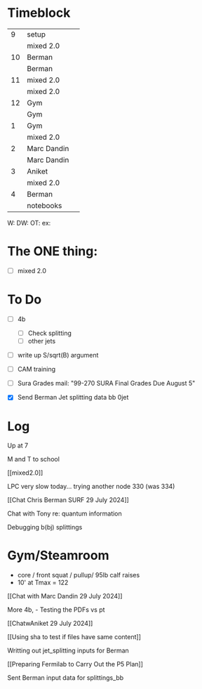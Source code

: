 # Timeblock

|     |             |     |
| --- | ----------- | --- |
| 9   | setup       |     |
|     | mixed 2.0   |     |
| 10  | Berman      |     |
|     | Berman      |     |
| 11  | mixed 2.0   |     |
|     | mixed 2.0   |     |
| 12  | Gym         |     |
|     | Gym         |     |
| 1   | Gym         |     |
|     | mixed 2.0   |     |
| 2   | Marc Dandin |     |
|     | Marc Dandin |     |
| 3   | Aniket      |     |
|     | mixed 2.0   |     |
| 4   | Berman      |     |
|     | notebooks   |     |

W:
DW:
OT: 
ex:

# The ONE thing: 
- [ ] mixed 2.0


# To Do
- [ ]  4b
	 - [ ] Check splitting
	 - [ ] other jets
- [ ] write up S/sqrt(B) argument
- [ ] CAM training
- [ ] Sura Grades mail: "99-270 SURA Final Grades Due August 5"
- [x] Send Berman Jet splitting data bb 0jet


# Log

Up at 7 

M and T to school

[[mixed2.0]]

LPC very slow today... trying another node 330  (was 334)

[[Chat Chris Berman SURF 29 July 2024]]

Chat with Tony re: quantum information 

Debugging b(bj) splittings

# Gym/Steamroom
- core / front squat / pullup/ 95lb calf raises
- 10' at Tmax = 122

[[Chat with Marc Dandin 29 July 2024]]

More 4b,
	- Testing the PDFs vs pt

[[ChatwAniket 29 July 2024]]

[[Using sha to test if files have same content]]

Writting out jet_splitting inputs for Berman

[[Preparing Fermilab to Carry Out the P5 Plan]]

Sent Berman input data for splittings_bb




